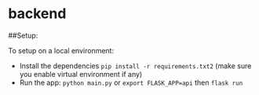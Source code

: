 # backend

##Setup:

To setup on a local environment:

- Install the dependencies
  `pip install -r requirements.txt2` (make sure you enable virtual environment if any)
- Run the app:
    `python main.py` or `export FLASK_APP=api` then `flask run`

